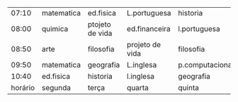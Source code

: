 <html>

 <table>

  <tr>
 
<td> 07:10 </td>
   <td> matematica </td>
   <td>ed.fisica</td>
   <td>L.portuguesa</td>
   <td>historia</td>
   <td> biologia</td>

  </tr>

  <tr>

   <td>08:00</td>
   <td>quimica</td>
   <td>ptojeto de vida</td>
   <td>ed.financeira</td>
   <td>l.portuguesa</td>
   <td>fisica</td>

  </tr>

  <tr>

   <td>08:50</td>
   <td>arte</td>
   <td>filosofia</td>
   <td>projeto de vida</td>
   <td>filosofia</td>
   <td>ed.fisica</td>

  </tr>

  <tr>

   <td>09:50</td>
   <td>matematica</td>
   <td>geografia</td>
   <td>L.inglesa</td>
   <td>p.computacional</td>
   <td>fisica</td>

  </tr>

  <tr>

   <td>10:40</td>
   <td>ed.fisica</td>
   <td>historia</td>
   <td>l.inglesa</td>
   <td>geografia</td>
   <td>l.portuguesa</td>

  </tr>

  <tr>

   <td>horário</td>
   <td>segunda</td>
   <td>terça</td>
   <td>quarta</td>
   <td>quinta</td>
   <td>sexta</td>

  </tr>

 </table>

</html>
